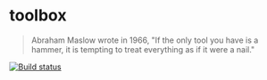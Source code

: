 # toolbox

> Abraham Maslow wrote in 1966, "If the only tool you have is a hammer, it is tempting to treat everything as if it were a nail."

[![Build status](https://ci.appveyor.com/api/projects/status/anyhk1kydw88m8jw?svg=true)](https://ci.appveyor.com/project/grantcolley/toolbox)
